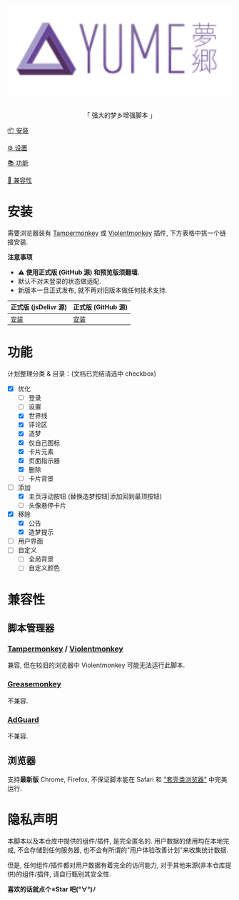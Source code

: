 <!-- spell-checker: disable -->

<div align="center"><img id="Bilibili-Evolved" width="500" alt="YUME Evolved" src="./assets/img/logo.png"></div>
<br>
<div align="center">

「 强大的梦乡增强脚本 」

</div>

[📦 安装](#安装)

[⚙ 设置](#设置)

[📚 功能](#功能)

[👻 兼容性](#兼容性)

# 安装
需要浏览器装有 [Tampermonkey](https://tampermonkey.net/) 或 [Violentmonkey](https://violentmonkey.github.io/) 插件, 下方表格中挑一个链接安装.

**注意事项**
- **⚠ 使用正式版 (GitHub 源) 和预览版须翻墙.**
- 默认不对未登录的状态做适配.
- 新版本一旦正式发布, 就不再对旧版本做任何技术支持.

| 正式版 (jsDelivr 源)                                                                                  | 正式版 (GitHub 源)                                                                                      |
| ----------------------------------------------------------------------------------------------------- | ------------------------------------------------------------------------------------------------------- |
| [安装](https://cdn.jsdelivr.net/gh/Memory2314/YUME-Evolvedd@master-cdn/YUME-Evolved.user.js) | [安装](https://raw.githubusercontent.com/Memory2314/YUME-Evolved/master/YUME-Evolved.user.js) |

# 功能

计划整理分类 & 目录：(文档已完结请选中 checkbox)

- [x] 优化
    - [ ] 登录
    - [ ] 设置
    - [x] 世界线
    - [x] 评论区
    - [x] 造梦
    - [x] 仅自己图标
    - [x] 卡片元素
    - [x] 页面指示器
    - [x] 删除
    - [ ] 卡片背景

- [ ] 添加
    - [x] 主页浮动按钮 (替换造梦按钮|添加回到最顶按钮)
    - [ ] 头像悬停卡片

- [x] 移除
    - [x] 公告
    - [x] 造梦提示

- [ ] 用户界面
- [ ] 自定义
  - [ ] 全局背景
  - [ ] 自定义颜色

# 兼容性

## 脚本管理器

### [Tampermonkey](https://tampermonkey.net/) / [Violentmonkey](https://violentmonkey.github.io/)
兼容, 但在较旧的浏览器中 Violentmonkey 可能无法运行此脚本.

### [Greasemonkey](https://www.greasespot.net/)
不兼容.

### [AdGuard](https://adguard.com/zh_cn/adguard-windows/overview.html)
不兼容.

## 浏览器

支持**最新版** Chrome, Firefox, 不保证脚本能在 Safari 和 ["套壳类浏览器"](https://www.jianshu.com/p/67d790a8f221) 中完美运行.

# 隐私声明
本脚本以及本仓库中提供的组件/插件, 是完全匿名的. 用户数据的使用均在本地完成, 不会存储到任何服务器, 也不会有所谓的"用户体验改善计划"来收集统计数据.

但是, 任何组件/插件都对用户数据有着完全的访问能力, 对于其他来源(非本仓库提供)的组件/插件, 请自行甄别其安全性.


**喜欢的话就点个⭐Star 吧(°∀°)ﾉ**